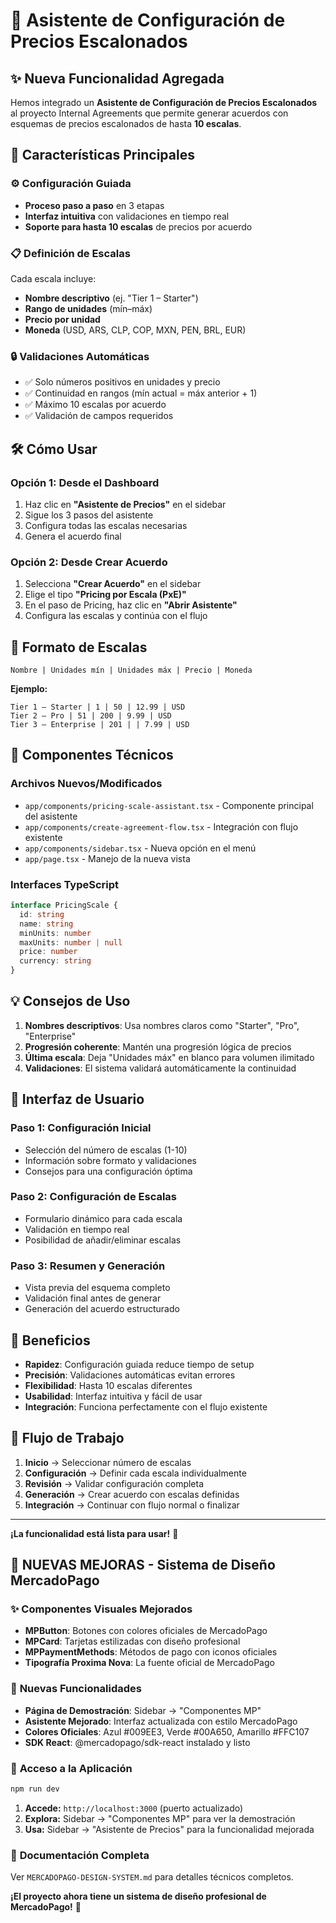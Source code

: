 # 🚀 Asistente de Configuración de Precios Escalonados

## ✨ Nueva Funcionalidad Agregada

Hemos integrado un **Asistente de Configuración de Precios Escalonados** al proyecto Internal Agreements que permite generar acuerdos con esquemas de precios escalonados de hasta **10 escalas**.

## 🎯 Características Principales

### ⚙️ Configuración Guiada
- **Proceso paso a paso** en 3 etapas
- **Interfaz intuitiva** con validaciones en tiempo real
- **Soporte para hasta 10 escalas** de precios por acuerdo

### 📋 Definición de Escalas
Cada escala incluye:
- **Nombre descriptivo** (ej. "Tier 1 – Starter")
- **Rango de unidades** (mín–máx)
- **Precio por unidad**
- **Moneda** (USD, ARS, CLP, COP, MXN, PEN, BRL, EUR)

### 🔒 Validaciones Automáticas
- ✅ Solo números positivos en unidades y precio
- ✅ Continuidad en rangos (mín actual = máx anterior + 1)
- ✅ Máximo 10 escalas por acuerdo
- ✅ Validación de campos requeridos

## 🛠️ Cómo Usar

### Opción 1: Desde el Dashboard
1. Haz clic en **"Asistente de Precios"** en el sidebar
2. Sigue los 3 pasos del asistente
3. Configura todas las escalas necesarias
4. Genera el acuerdo final

### Opción 2: Desde Crear Acuerdo
1. Selecciona **"Crear Acuerdo"** en el sidebar
2. Elige el tipo **"Pricing por Escala (PxE)"**
3. En el paso de Pricing, haz clic en **"Abrir Asistente"**
4. Configura las escalas y continúa con el flujo

## 📝 Formato de Escalas

```
Nombre | Unidades mín | Unidades máx | Precio | Moneda
```

**Ejemplo:**
```
Tier 1 – Starter | 1 | 50 | 12.99 | USD
Tier 2 – Pro | 51 | 200 | 9.99 | USD
Tier 3 – Enterprise | 201 | | 7.99 | USD
```

## 🔧 Componentes Técnicos

### Archivos Nuevos/Modificados
- `app/components/pricing-scale-assistant.tsx` - Componente principal del asistente
- `app/components/create-agreement-flow.tsx` - Integración con flujo existente
- `app/components/sidebar.tsx` - Nueva opción en el menú
- `app/page.tsx` - Manejo de la nueva vista

### Interfaces TypeScript
```typescript
interface PricingScale {
  id: string
  name: string
  minUnits: number
  maxUnits: number | null
  price: number
  currency: string
}
```

## 💡 Consejos de Uso

1. **Nombres descriptivos**: Usa nombres claros como "Starter", "Pro", "Enterprise"
2. **Progresión coherente**: Mantén una progresión lógica de precios
3. **Última escala**: Deja "Unidades máx" en blanco para volumen ilimitado
4. **Validaciones**: El sistema validará automáticamente la continuidad

## 🎨 Interfaz de Usuario

### Paso 1: Configuración Inicial
- Selección del número de escalas (1-10)
- Información sobre formato y validaciones
- Consejos para una configuración óptima

### Paso 2: Configuración de Escalas
- Formulario dinámico para cada escala
- Validación en tiempo real
- Posibilidad de añadir/eliminar escalas

### Paso 3: Resumen y Generación
- Vista previa del esquema completo
- Validación final antes de generar
- Generación del acuerdo estructurado

## 🚀 Beneficios

- **Rapidez**: Configuración guiada reduce tiempo de setup
- **Precisión**: Validaciones automáticas evitan errores
- **Flexibilidad**: Hasta 10 escalas diferentes
- **Usabilidad**: Interfaz intuitiva y fácil de usar
- **Integración**: Funciona perfectamente con el flujo existente

## 🔄 Flujo de Trabajo

1. **Inicio** → Seleccionar número de escalas
2. **Configuración** → Definir cada escala individualmente
3. **Revisión** → Validar configuración completa
4. **Generación** → Crear acuerdo con escalas definidas
5. **Integración** → Continuar con flujo normal o finalizar

---

**¡La funcionalidad está lista para usar!** 🎉

## 🎨 **NUEVAS MEJORAS - Sistema de Diseño MercadoPago**

### ✨ **Componentes Visuales Mejorados**
- **MPButton**: Botones con colores oficiales de MercadoPago
- **MPCard**: Tarjetas estilizadas con diseño profesional
- **MPPaymentMethods**: Métodos de pago con iconos oficiales
- **Tipografía Proxima Nova**: La fuente oficial de MercadoPago

### 🎯 **Nuevas Funcionalidades**
- **Página de Demostración**: Sidebar → "Componentes MP"
- **Asistente Mejorado**: Interfaz actualizada con estilo MercadoPago
- **Colores Oficiales**: Azul #009EE3, Verde #00A650, Amarillo #FFC107
- **SDK React**: @mercadopago/sdk-react instalado y listo

### 📱 **Acceso a la Aplicación**
```bash
npm run dev
```

1. **Accede:** `http://localhost:3000` (puerto actualizado)
2. **Explora:** Sidebar → "Componentes MP" para ver la demostración
3. **Usa:** Sidebar → "Asistente de Precios" para la funcionalidad mejorada

### 📖 **Documentación Completa**
Ver `MERCADOPAGO-DESIGN-SYSTEM.md` para detalles técnicos completos.

**¡El proyecto ahora tiene un sistema de diseño profesional de MercadoPago!** 🚀 
